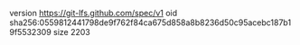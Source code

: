 version https://git-lfs.github.com/spec/v1
oid sha256:0559812441798de9f762f84ca675d858a8b8236d50c95acebc187b19f5532309
size 2203
